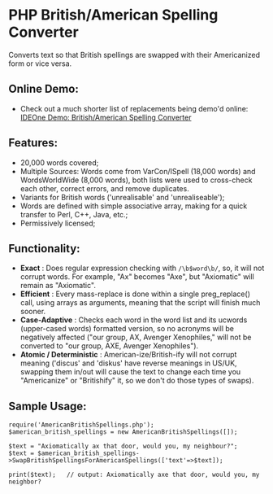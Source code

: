 # PHP British/American Spelling Converter

Converts text so that British spellings are swapped with their Americanized form or vice versa.

## Online Demo:

* Check out a much shorter list of replacements being demo'd online: [IDEOne Demo: British/American Spelling Converter](https://ideone.com/YoWZ9y)

## Features:

* 20,000 words covered;
* Multiple Sources: Words come from VarCon/ISpell (18,000 words) and WordsWorldWide (8,000 words), both lists were used to cross-check each other, correct errors, and remove duplicates.
* Variants for British words ('unrealisable' and 'unrealiseable');
* Words are defined with simple associative array, making for a quick transfer to Perl, C++, Java, etc.;
* Permissively licensed;

## Functionality:

* **Exact** : Does regular expression checking with `/\b$word\b/`, so, it will not corrupt words.  For example, "Ax" becomes "Axe", but "Axiomatic" will remain as "Axiomatic".
* **Efficient** : Every mass-replace is done within a single preg_replace() call, using arrays as arguments, meaning that the script will finish much sooner.
* **Case-Adaptive** : Checks each word in the word list and its ucwords (upper-cased words) formatted version, so no acronyms will be negatively affected ("our group, AX, Avenger Xenophiles," will not be converted to "our group, AXE, Avenger Xenophiles").
* **Atomic / Deterministic** : American-ize/British-ify will not corrupt meaning ('discus' and 'diskus' have reverse meanings in US/UK, swapping them in/out will cause the text to change each time you "Americanize" or "Britishify" it, so we don't do those types of swaps).

## Sample Usage:

    require('AmericanBritishSpellings.php');
    $american_british_spellings = new AmericanBritishSpellings([]);
  
    $text = "Axiomatically ax that door, would you, my neighbour?";
    $text = $american_british_spellings->SwapBritishSpellingsForAmericanSpellings(['text'=>$text]);
    
    print($text);   // output: Axiomatically axe that door, would you, my neighbor?

